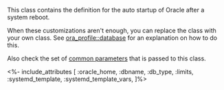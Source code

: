 This class contains the definition for the auto startup of Oracle after a system reboot.

When these customizations aren't enough, you can replace the class with your own class. See [ora_profile::database](./database.html) for an explanation on how to do this.

Also check the set of [common parameters](./common) that is passed to this class.

<%- include_attributes [
  :oracle_home,
  :dbname,
  :db_type,
  :limits,
  :systemd_template,
  :systemd_template_vars,
]%>
